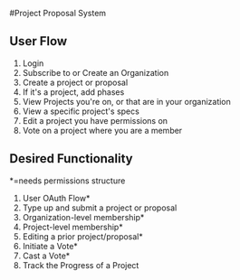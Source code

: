 #Project Proposal System

## User Flow

1. Login
2. Subscribe to or Create an Organization
3. Create a project or proposal
4. If it's a project, add phases
5. View Projects you're on, or that are in your organization
6. View a specific project's specs
7. Edit a project you have permissions on
8. Vote on a project where you are a member


## Desired Functionality
*=needs permissions structure

1. User OAuth Flow*
2. Type up and submit a project or proposal
3. Organization-level membership*
4. Project-level membership*
5. Editing a prior project/proposal*
6. Initiate a Vote*
7. Cast a Vote*
8. Track the Progress of a Project





